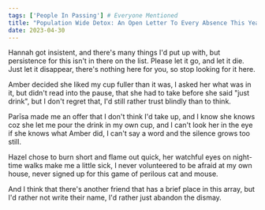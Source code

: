 ```yaml
---
tags: ['People In Passing'] # Everyone Mentioned
title: "Population Wide Detox: An Open Letter To Every Absence This Year"
date: 2023-04-30
---
```



Hannah got insistent, and there's many things I'd put up with,
but persistence for this isn't in there on the list.
Please let it go, and let it die. Just let it disappear,
there's nothing here for you, so stop looking for it here.

Amber decided she liked my cup fuller than it was,
I asked her what was in it, but didn't read into the pause,
that she had to take before she said "just drink",
but I don't regret that, I'd still rather trust blindly than to think.

Parīsa made me an offer that I don't think I'd take up,
and I know she knows coz she let me pour the drink in my own cup,
and I can't look her in the eye if she knows what Amber did,
I can't say a word and the silence grows too still.

Hazel chose to burn short and flame out quick,
her watchful eyes on night-time walks make me a little sick,
I never volunteered to be afraid at my own house,
never signed up for this game of perilous cat and mouse.

And I think that there's another friend
that has a brief place in this array,
but I'd rather not write their name,
I'd rather just abandon the dismay.
